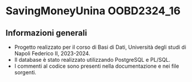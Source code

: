 # SavingMoneyUnina OOBD2324_16

## Informazioni generali

- Progetto realizzato per il corso di Basi di Dati, Università degli studi di Napoli Federico II, 2023-2024.
- Il database è stato realizzato utilizzando PostgreSQL e PL/SQL.
- I commenti al codice sono presenti nella documentazione e nei file sorgenti.
